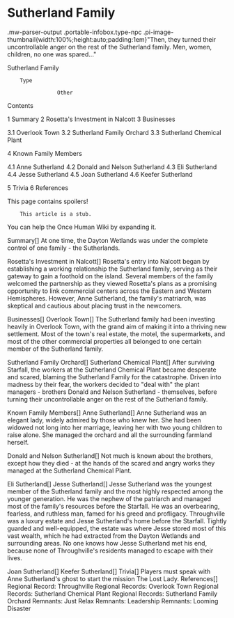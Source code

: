 # Sutherland Family

.mw-parser-output .portable-infobox.type-npc .pi-image-thumbnail{width:100%;height:auto;padding:1em}"Then, they turned their uncontrollable anger on the rest of the Sutherland family. Men, women, children, no one was spared..."

Sutherland Family

	

	
		Type
	
					Other




Contents

1 Summary
2 Rosetta's Investment in Nalcott
3 Businesses

3.1 Overlook Town
3.2 Sutherland Family Orchard
3.3 Sutherland Chemical Plant


4 Known Family Members

4.1 Anne Sutherland
4.2 Donald and Nelson Sutherland
4.3 Eli Sutherland
4.4 Jesse Sutherland
4.5 Joan Sutherland
4.6 Keefer Sutherland


5 Trivia
6 References



This page contains spoilers!


    
        This article is a stub.
        
You can help the Once Human Wiki by expanding it.

        
    

Summary[]
At one time, the Dayton Wetlands was under the complete control of one family - the Sutherlands.

Rosetta's Investment in Nalcott[]
Rosetta's entry into Nalcott began by establishing a working relationship the Sutherland family, serving as their gateway to gain a foothold on the island. Several members of the family welcomed the partnership as they viewed Rosetta's plans as a promising opportunity to link commercial centers across the Eastern and Western Hemispheres. However, Anne Sutherland, the family's matriarch, was skeptical and cautious about placing trust in the newcomers.

Businesses[]
Overlook Town[]
The Sutherland family had been investing heavily in Overlook Town, with the grand aim of making it into a thriving new settlement. Most of the town's real estate, the motel, the supermarkets, and most of the other commercial properties all belonged to one certain member of the Sutherland family.

Sutherland Family Orchard[]
Sutherland Chemical Plant[]
After surviving Starfall, the workers at the Sutherland Chemical Plant became desperate and scared, blaming the Sutherland Family for the catastrophe.  Driven into madness by their fear, the workers decided to "deal with" the plant managers - brothers Donald and Nelson Sutherland - themselves, before turning their uncontrollable anger on the rest of the Sutherland family.

Known Family Members[]
Anne Sutherland[]
Anne Sutherland was an elegant lady, widely admired by those who knew her. She had been widowed not long into her marriage, leaving her with two young children to raise alone. She managed the orchard and all the surrounding farmland herself.

Donald and Nelson Sutherland[]
Not much is known about the brothers, except how they died - at the hands of the scared and angry works they managed at the Sutherland Chemical Plant.

Eli Sutherland[]
Jesse Sutherland[]
Jesse Sutherland was the youngest member of the Sutherland family and the most highly respected among the younger generation. He was the nephew of the patriarch and managed most of the family's resources before the Starfall. He was an overbearing, fearless, and ruthless man, famed for his greed and profligacy. Throughville was a luxury estate and Jesse Sutherland's home before the Starfall. Tightly guarded and well-equipped, the estate was where Jesse stored most of this vast wealth, which he had extracted from the Dayton Wetlands and surrounding areas. No one knows how Jesse Sutherland met his end, because none of Throughville's residents managed to escape with their lives.

Joan Sutherland[]
Keefer Sutherland[]
Trivia[]
Players must speak with Anne Sutherland's ghost to start the mission The Lost Lady.
References[]
Regional Record: Throughville
Regional Records: Overlook Town
Regional Records: Sutherland Chemical Plant
Regional Records: Sutherland Family Orchard
Remnants: Just Relax
Remnants: Leadership
Remnants: Looming Disaster
